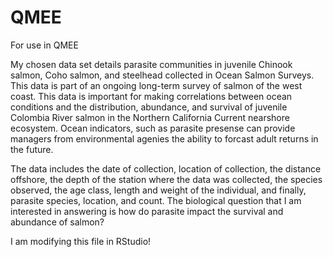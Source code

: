 # QMEE
For use in QMEE

My chosen data set details parasite communities in juvenile Chinook salmon, Coho salmon, and steelhead collected in Ocean Salmon Surveys. This data is part of an ongoing long-term survey of salmon of the west coast. This data is important for making correlations between ocean conditions and the distribution, abundance, and survival of juvenile Colombia River salmon in the Northern California Current nearshore ecosystem. Ocean indicators, such as parasite presense can provide managers from environmental agenies the ability to forcast adult returns in the future. 

The data includes the date of collection, location of collection, the distance offshore, the depth of the station where the data was collected, the species observed, the age class, length and weight of the individual, and finally, parasite species, location, and count. The biological question that I am interested in answering is how do parasite impact the survival and abundance of salmon? 

I am modifying this file in RStudio! 


